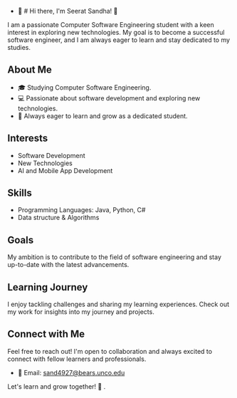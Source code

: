 - 👋 # Hi there, I'm Seerat Sandha! 👋

I am a passionate Computer Software Engineering student with a keen interest in exploring new technologies.
My goal is to become a successful software engineer, and I am always eager to learn and stay dedicated to my studies.

## About Me

- 🎓 Studying Computer Software Engineering.
- 💻 Passionate about software development and exploring new technologies.
- 🌱 Always eager to learn and grow as a dedicated student.

## Interests

- Software Development
- New Technologies
- AI and Mobile App Development 

## Skills

- Programming Languages: Java, Python, C#
- Data structure & Algorithms
   
## Goals

My ambition is to contribute to the field of software engineering and stay up-to-date with the latest advancements.

## Learning Journey

I enjoy tackling challenges and sharing my learning experiences. Check out my work for insights into my journey and projects.

## Connect with Me

Feel free to reach out! I'm open to collaboration and always excited to connect with fellow learners and professionals.

- 📧 Email: sand4927@bears.unco.edu
  

Let's learn and grow together! 🚀
.

<!---
SeeratSandha/SeeratSandha is a ✨ special ✨ repository because its `README.md` (this file) appears on your GitHub profile.
You can click the Preview link to take a look at your changes.
--->
